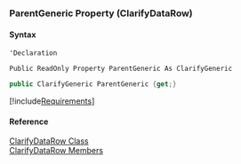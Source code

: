 ﻿### ParentGeneric Property (ClarifyDataRow)

#### Syntax

```vbnet
'Declaration

Public ReadOnly Property ParentGeneric As ClarifyGeneric
```

```csharp
public ClarifyGeneric ParentGeneric {get;}
```

[!include[Requirements](../partials/requirements.md)]

#### Reference

[ClarifyDataRow Class](fcSDK~FChoice.Foundation.Clarify.ClarifyDataRow.md)  
[ClarifyDataRow Members](fcSDK~FChoice.Foundation.Clarify.ClarifyDataRow_members.md)